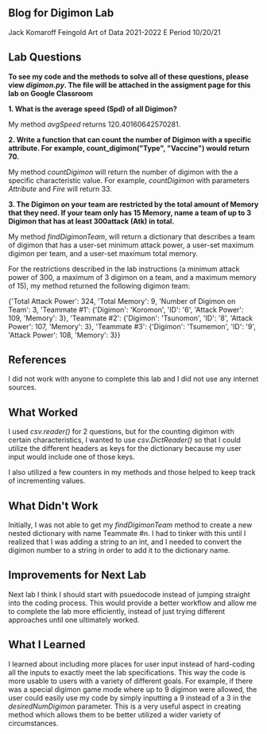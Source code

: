 ## Blog for Digimon Lab

Jack Komaroff
Feingold
Art of Data 2021-2022
E Period
10/20/21

## Lab Questions

**To see my code and the methods to solve all of these questions, please view *digimon.py*. The file will be attached in the assigment page for this lab on Google Classroom**

**1. What is the average speed (Spd) of all Digimon?**

My method *avgSpeed* returns 120.40160642570281. 

**2. Write a function that can count the number of Digimon with a specific attribute. For example, count_digimon("Type", "Vaccine") would return 70.**

My method *countDigimon* will return the number of digimon with the a specific characteristic value. For example, *countDigimon* with parameters *Attribute* and *Fire* will return 33.

**3. The Digimon on your team are restricted by the total amount of Memory that they need. If your team only has 15 Memory, name a team of up to 3 Digimon that has at least 300attack (Atk) in total.**

My method *findDigimonTeam*, will return a dictionary that describes a team of digimon that has a user-set minimum attack power, a user-set maximum digimon per team, and a user-set maximum total memory.

For the restrictions described in the lab instructions (a minimum attack power of 300, a maximum of 3 digimon on a team, and a maximum memory of 15), my method returned the following digimon team:

{'Total Attack Power': 324, 'Total Memory': 9, 'Number of Digimon on Team': 3, 'Teammate #1': {'Digimon': 'Koromon', 'ID': '6', 'Attack Power': 109, 'Memory': 3}, 'Teammate #2': {'Digimon': 'Tsunomon', 'ID': '8', 'Attack Power': 107, 'Memory': 3}, 'Teammate #3': {'Digimon': 'Tsumemon', 'ID': '9', 'Attack Power': 108, 'Memory': 3}}

## References

I did not work with anyone to complete this lab and I did not use any internet sources.

## What Worked

I used *csv.reader()* for 2 questions, but for the counting digimon with certain characteristics, I wanted to use *csv.DictReader()* so that I could utilize the different headers as keys for the dictionary because my user input would include one of those keys. 

I also utilized a few counters in my methods and those helped to keep track of incrementing values.

## What Didn't Work

Initially, I was not able to get my *findDigimonTeam* method to create a new nested dictionary with name Teammate #n. I had to tinker with this until I realized that I was adding a string to an int, and I needed to convert the digimon number to a string in order to add it to the dictionary name. 

## Improvements for Next Lab

Next lab I think I should start with psuedocode instead of jumping straight into the coding process. This would provide a better workflow and allow me to complete the lab more efficiently, instead of just trying different approaches until one ultimately worked. 

## What I Learned

I learned about including more places for user input instead of hard-coding all the inputs to exactly meet the lab specifications. This way the code is more usable to users with a variety of different goals. For example, if there was a special digimon game mode where up to 9 digimon were allowed, the user could easily use my code by simply inputting a 9 instead of a 3 in the *desiredNumDigimon* parameter. This is a very useful aspect in creating method which allows them to be better utilized a wider variety of circumstances. 
